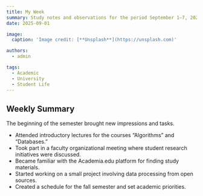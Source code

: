 ```yaml
---
title: My Week
summary: Study notes and observations for the period September 1–7, 2025
date: 2025-09-01

image:
  caption: 'Image credit: [**Unsplash**](https://unsplash.com)'

authors:
  - admin

tags:
  - Academic
  - University
  - Student Life
---
```


## Weekly Summary  

The beginning of the semester brought new impressions and tasks.  

- Attended introductory lectures for the courses “Algorithms” and “Databases.”  
- Took part in a faculty organizational meeting where student research initiatives were discussed.  
- Became familiar with the Academia.edu platform for finding study materials.  
- Started working on a small project involving data processing from open sources.  
- Created a schedule for the fall semester and set academic priorities.  

